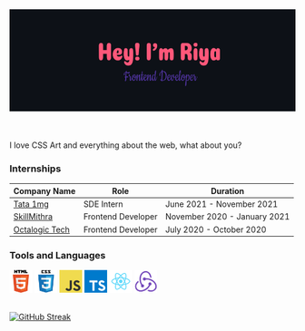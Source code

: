 <div align="center">
  <img src="./header.png" height="180px" width="600px">
</div>
</br></br>
<div>
  <p>I love CSS Art and everything about the web, what about you?</p>
</div>
<div>
  <h3>Internships</h3>
  
  | Company Name   	| Role               	| Duration                     	|
|----------------	|--------------------	|------------------------------	|
| [Tata 1mg](https://www.1mg.com/)       	| SDE Intern         	| June 2021 - November 2021    	|
| [SkillMithra](https://www.skillmithra.com/)    	| Frontend Developer 	| November 2020 - January 2021 	|
| [Octalogic Tech](https://octalogic.in/) 	| Frontend Developer 	| July 2020 - October 2020     	|
</div>
<div>
  <h3>Tools and Languages</h3>
  <img height="40" src="https://raw.githubusercontent.com/github/explore/80688e429a7d4ef2fca1e82350fe8e3517d3494d/topics/html/html.png">
  <img height="40" src="https://raw.githubusercontent.com/github/explore/80688e429a7d4ef2fca1e82350fe8e3517d3494d/topics/css/css.png">
  <img height="40" src="https://raw.githubusercontent.com/github/explore/80688e429a7d4ef2fca1e82350fe8e3517d3494d/topics/javascript/javascript.png">
  <img height="40" src="https://raw.githubusercontent.com/github/explore/80688e429a7d4ef2fca1e82350fe8e3517d3494d/topics/typescript/typescript.png">
  <img height="40" src="https://raw.githubusercontent.com/github/explore/80688e429a7d4ef2fca1e82350fe8e3517d3494d/topics/react/react.png">
  <img height="40" src="https://raw.githubusercontent.com/github/explore/80688e429a7d4ef2fca1e82350fe8e3517d3494d/topics/redux/redux.png">
</div>
</br>
<div>

  [![GitHub Streak](https://github-readme-streak-stats.herokuapp.com?user=riyasavant&theme=dark&hide_border=true)](https://git.io/streak-stats)
</div>
